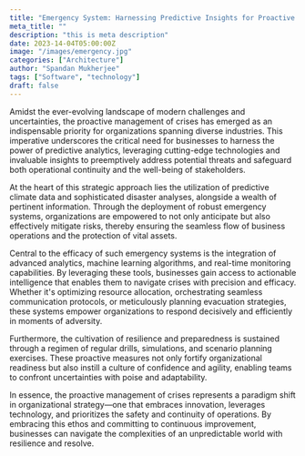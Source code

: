 ```yaml
---
title: "Emergency System: Harnessing Predictive Insights for Proactive Crisis Management"
meta_title: ""
description: "this is meta description"
date: 2023-14-04T05:00:00Z
image: "/images/emergency.jpg"
categories: ["Architecture"]
author: "Spandan Mukherjee"
tags: ["Software", "technology"]
draft: false
---
```


Amidst the ever-evolving landscape of modern challenges and uncertainties, the proactive management of crises has emerged as an indispensable priority for organizations spanning diverse industries. This imperative underscores the critical need for businesses to harness the power of predictive analytics, leveraging cutting-edge technologies and invaluable insights to preemptively address potential threats and safeguard both operational continuity and the well-being of stakeholders.

At the heart of this strategic approach lies the utilization of predictive climate data and sophisticated disaster analyses, alongside a wealth of pertinent information. Through the deployment of robust emergency systems, organizations are empowered to not only anticipate but also effectively mitigate risks, thereby ensuring the seamless flow of business operations and the protection of vital assets.

Central to the efficacy of such emergency systems is the integration of advanced analytics, machine learning algorithms, and real-time monitoring capabilities. By leveraging these tools, businesses gain access to actionable intelligence that enables them to navigate crises with precision and efficacy. Whether it's optimizing resource allocation, orchestrating seamless communication protocols, or meticulously planning evacuation strategies, these systems empower organizations to respond decisively and efficiently in moments of adversity.

Furthermore, the cultivation of resilience and preparedness is sustained through a regimen of regular drills, simulations, and scenario planning exercises. These proactive measures not only fortify organizational readiness but also instill a culture of confidence and agility, enabling teams to confront uncertainties with poise and adaptability.

In essence, the proactive management of crises represents a paradigm shift in organizational strategy—one that embraces innovation, leverages technology, and prioritizes the safety and continuity of operations. By embracing this ethos and committing to continuous improvement, businesses can navigate the complexities of an unpredictable world with resilience and resolve.